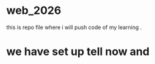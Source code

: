 # web_2026
this is repo file where i will push code of my  learning . 

# we have set up tell now and 